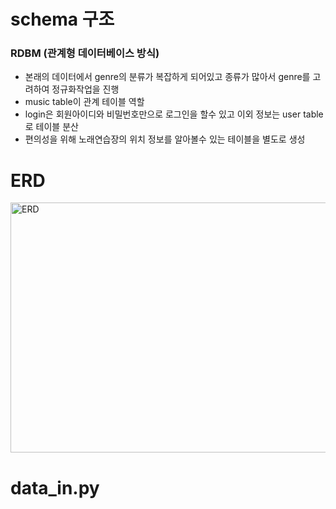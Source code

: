 # schema 구조


### RDBM (관계형 데이터베이스 방식)

+ 본래의 데이터에서 genre의 분류가 복잡하게 되어있고 종류가 많아서 genre를 고려하여 정규화작업을 진행
+ music table이 관계 테이블 역할
+ login은 회원아이디와 비밀번호만으로 로그인을 할수 있고 이외 정보는 user table로 테이블 분산
+ 편의성을 위해 노래연습장의 위치 정보를 알아볼수 있는 테이블을 별도로 생성

#





# ERD
<img 
src="https://github.com/user-attachments/assets/1e19ec62-7b22-4840-b81b-dd6320400315"
width="700px"
height="400px"
title="px 100"
alt="ERD"></img><br/>



# data_in.py
